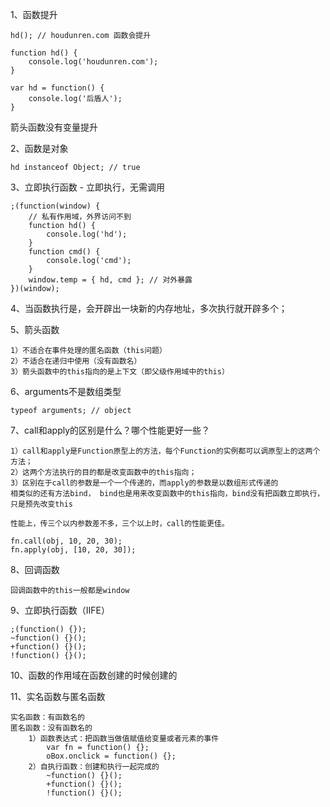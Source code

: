1、函数提升

```
hd(); // houdunren.com 函数会提升

function hd() {
	console.log('houdunren.com');
}

var hd = function() {
	console.log('后盾人');
}
```

箭头函数没有变量提升

2、函数是对象

```
hd instanceof Object; // true
```

3、立即执行函数 - 立即执行，无需调用

```
;(function(window) {
	// 私有作用域，外界访问不到
	function hd() {
		console.log('hd');
	}
	function cmd() {
		console.log('cmd');
	}
	window.temp = { hd, cmd }; // 对外暴露
})(window);
```

4、当函数执行是，会开辟出一块新的内存地址，多次执行就开辟多个；

5、箭头函数

```
1）不适合在事件处理的匿名函数（this问题）
2）不适合在递归中使用（没有函数名）
3）箭头函数中的this指向的是上下文（即父级作用域中的this）
```

6、arguments不是数组类型 

```
typeof arguments; // object
```

7、call和apply的区别是什么？哪个性能更好一些？

```
1）call和apply是Function原型上的方法，每个Function的实例都可以调原型上的这两个方法；
2）这两个方法执行的目的都是改变函数中的this指向；
3）区别在于call的参数是一个一个传递的，而apply的参数是以数组形式传递的
相类似的还有方法bind， bind也是用来改变函数中的this指向，bind没有把函数立即执行，只是预先改变this

性能上，传三个以内参数差不多，三个以上时，call的性能更佳。

fn.call(obj, 10, 20, 30);
fn.apply(obj, [10, 20, 30]);
```

8、回调函数

```
回调函数中的this一般都是window
```

9、立即执行函数（IIFE）

```
;(function() {});
~function() {}();
+function() {}();
!function() {}();
```

10、函数的作用域在函数创建的时候创建的

11、实名函数与匿名函数

```
实名函数：有函数名的
匿名函数：没有函数名的
	1）函数表达式：把函数当做值赋值给变量或者元素的事件
		var fn = function() {};
		oBox.onclick = function() {};
	2）自执行函数：创建和执行一起完成的
		~function() {}();
		+function() {}();
		!function() {}();
```

